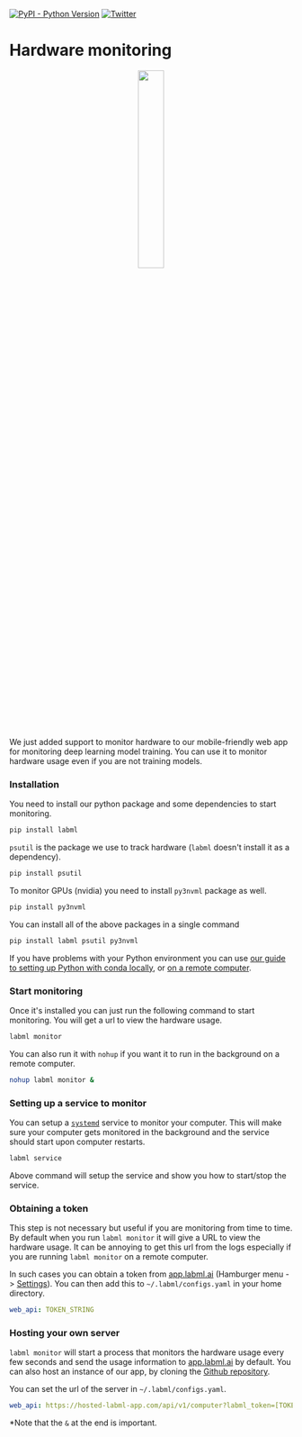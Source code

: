[![PyPI - Python Version](https://badge.fury.io/py/labml.svg)](https://badge.fury.io/py/labml)
[![Twitter](https://img.shields.io/twitter/follow/labmlai?style=social)](https://twitter.com/labmlai?ref_src=twsrc%5Etfw)

# Hardware monitoring

<div align="center">
<img src="https://github.com/labmlai/lab/blob/master/guides/hardware.png" width="30%" alt=""/>
</div>

We just added support to monitor hardware to our mobile-friendly web app
for monitoring deep learning model training.
You can use it to monitor hardware usage even if you are not training models.

### Installation

You need to install our python package and some dependencies to start monitoring.

```sh
pip install labml
```

`psutil` is the package we use to track hardware (`labml` doesn't install it as a dependency).

```sh
pip install psutil
```

 To monitor GPUs (nvidia) you need to install `py3nvml` package as well.

```sh
pip install py3nvml
```

 You can install all of the above packages in a single command

```sh
pip install labml psutil py3nvml
```

If you have problems with your Python environment you can use
[our guide to setting up Python with conda locally](https://github.com/labmlai/labml/blob/master/guides/local-ubuntu.md),
or [on a remote computer](https://github.com/labmlai/labml/blob/master/guides/remote-python.md).

### Start monitoring

Once it's installed you can just run the following command to start monitoring.
You will get a url to view the hardware usage.

```sh
labml monitor
```

You can also run it with `nohup` if you want it to run in the background on a remote computer.

```sh
nohup labml monitor &
```

### Setting up a service to monitor

You can setup a [`systemd`](https://systemd.io/) service to monitor your computer.
This will make sure your computer gets monitored in the background and the service should start upon computer restarts.

```sh
labml service
```

Above command will setup the service and show you how to start/stop the service.

### Obtaining a token

This step is not necessary but useful if you are monitoring from time to time.
By default when you run `labml monitor` it will give a URL to view the hardware usage.
It can be annoying to get this url from the logs especially if you are running `labml monitor` on a remote computer.

In such cases you can obtain a token from
[app.labml.ai](https://app.labml.ai) (Hamburger menu -> [Settings](https://app.labml.ai/settings)).
You can then add this to `~/.labml/configs.yaml` in your home directory.

```yaml
web_api: TOKEN_STRING
```

### Hosting your own server

`labml monitor` will start a process that monitors the hardware usage every few seconds
and send the usage information to [app.labml.ai](https://app.labml.ai) by default.
You can also host an instance of our app, by cloning the [Github repository](https://github.com/labmlai/labml/tree/master/app).

You can set the url of the server in  `~/.labml/configs.yaml`.

```yaml
web_api: https://hosted-labml-app.com/api/v1/computer?labml_token=[TOKEN_STRING]&
```

*Note that the `&` at the end is important.
